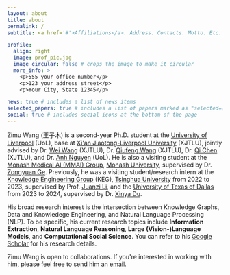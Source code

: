 ```yaml
---
layout: about
title: about
permalink: /
subtitle: <a href='#'>Affiliations</a>. Address. Contacts. Motto. Etc.

profile:
  align: right
  image: prof_pic.jpg
  image_circular: false # crops the image to make it circular
  more_info: >
    <p>555 your office number</p>
    <p>123 your address street</p>
    <p>Your City, State 12345</p>

news: true # includes a list of news items
selected_papers: true # includes a list of papers marked as "selected={true}"
social: true # includes social icons at the bottom of the page
---
```


Zimu Wang (王子木) is a second-year Ph.D. student at the [University of Liverpool](https://www.liverpool.ac.uk/) (UoL), base at [Xi'an Jiaotong-Liverpool University](https://www.xjtlu.edu.cn/en/) (XJTLU), jointly advised by Dr. [Wei Wang](https://scholar.xjtlu.edu.cn/en/persons/WeiWang03) (XJTLU), Dr. [Qiufeng Wang](https://scholar.xjtlu.edu.cn/en/persons/QiufengWang) (XJTLU), Dr. [Qi Chen](https://scholar.xjtlu.edu.cn/en/persons/QiChen02) (XJTLU), and Dr. [Anh Nguyen](https://cgi.csc.liv.ac.uk/~anguyen/) (UoL). He is also a visiting student at the [Monash Medical AI (MMAI) Group](https://www.monash.edu/mmai-group), [Monash University](https://www.monash.edu/), supervised by Dr. [Zongyuan Ge](https://zongyuange.github.io/). Previously, he was a visiting student/research intern at the [Knowledge Engineering Group](http://keg.cs.tsinghua.edu.cn/) (KEG), [Tsinghua University](https://www.tsinghua.edu.cn/en/) from 2022 to 2023, supervised by Prof. [Juanzi Li](http://keg.cs.tsinghua.edu.cn/persons/ljz/), and the [University of Texas of Dallas](https://www.utdallas.edu/) from 2023 to 2024, supervised by Dr. [Xinya Du](https://xinyadu.github.io/).

His broad research interest is the intersection between Knowledge Graphs, Data and Knowledege Engineering, and Natural Language Processing (NLP). To be specific, his current research topics include **Information Extraction**, **Natural Language Reasoning**, **Large (Vision-)Language Models**, and **Computational Social Science**. You can refer to his [Google Scholar](https://scholar.google.com/citations?user=0EzXWPgAAAAJ) for his research details.

Zimu Wang is open to collaborations. If you're interested in working with him, please feel free to send him an [email](mailto:Zimu.Wang@liverpool.ac.uk).
